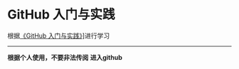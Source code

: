# GitHub 入门与实践
根据<a href="https://book.douban.com/subject/26462816/" target="_blank">《GitHub 入门与实践》]</a>进行学习
****
**根据个人使用，不要非法传阅**
**进入github**
